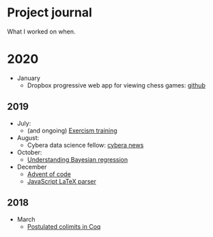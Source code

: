 # Project journal

What I worked on when.

# 2020

* January
  * Dropbox progressive web app for viewing chess games: [github](https://github.com/mwpb/chesslogbook-dropbox)

## 2019

* July:
  * (and ongoing) [Exercism training](https://exercism.io/profiles/mwpb)
* August:
  * Cybera data science fellow: [cybera news](https://www.cybera.ca/news-and-events/news/cybera-wraps-up-data-science-industry-fellowships/)
* October: 
  * [Understanding Bayesian regression](https://github.com/mwpb/bayesian-regression)
* December
  * [Advent of code](https://github.com/mwpb/adventOfCode2019)
  * [JavaScript LaTeX parser](https://github.com/mwpb/latex-parser)

## 2018

* March
  * [Postulated colimits in Coq](https://github.com/mwpb/postulated-colimits-in-coq)
